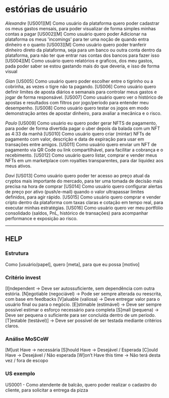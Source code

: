 # estórias de usuário

_Alexandre_
[US001][M]
Como usuário da plataforma quero poder cadastrar os meus gastos mensais, para poder visualizar de forma simples minhas contas a pagar
[US002][M]
Como usuário quero poder Adicionar na plataforma os meus 'incomings' para ter uma noção de quando entra dinheiro e o quanto
[US003][M]
Como usuário quero poder tranferir dinheiro direto da plataforma, seja para um banco ou outra conta dentro da plataforma, para não ter que entrar nas contas dos bancos para fazer isso
[US004][M]
Como usuário quero relatórios e graficos, dos meu gastos, pada poder saber se estou gastando mais do que deveria, e isso de forma visual

_Gian_
[US005]
Como usuário quero poder escolher entre o tigrinho ou a cobrinha, as vezes o tigre não ta pagando.
[US006]
Como usuário quero definir limites de aposta diários e semanais para controlar meus gastos e jogar de forma responsável.
[US007]
Como usuário quero ver o histórico de apostas e resultados com filtros por jogo/período para entender meu desempenho.
[US008]
Como usuário quero testar os jogos em modo demonstração antes de apostar dinheiro, para avaliar a mecânica e o risco.

_Paulo_
[US009]
Como usuário eu quero poder gerar NFTS de pagamento, para poder de forma divertida pagar o uber depois da balada com um NFT as 4:33 da manhã
[US010]
Como usuário quero criar (mintar) NFTs de pagamento com valor, descrição e data de expiração para usar em transações entre amigos.
[US011]
Como usuário quero enviar um NFT de pagamento via QR Code ou link compartilhável, para facilitar a cobrança e o recebimento.
[US012]
Como usuário quero listar, comprar e vender meus NFTs em um marketplace com royalties transparentes, para dar liquidez aos meus ativos.

_Davi_
[US013]
Como usuário quero poder ter acesso ao preço atual da cryptos mais importante do mercado, para ter uma tomada de decisão mais precisa na hora de comprar
[US014]
Como usuário quero configurar alertas de preço por ativo (push/e-mail) quando o valor ultrapassar limites definidos, para agir rápido.
[US015]
Como usuário quero comprar e vender cripto dentro da plataforma com taxas claras e cotação em tempo real, para executar minhas estratégias.
[US016]
Como usuário quero ver meu portfólio consolidado (saldos, PnL, histórico de transações) para acompanhar performance e exposição ao risco.

---

## HELP

### Estrutura

Como [usuário/papel], quero [meta], para que eu possa [motivo]

### Critério invest

[I]ndependent -> Deve ser autossuficiente, sem dependência com outra estória.
[N]egotiable (negociável) -> Pode ser sempre alterada ou reescrita, com base em feedbacks
[V]aluable (valiosa) -> Deve entregar valor para o usuário final ou para o negócio.
[E]stimable (estimável) -> Deve ser sempre possível estimar o esforço necessário para completa
[S]mall (pequena) -> Deve ser pequena o suficiente para ser concluída dentro de um período.
[T]estable (testável)] -> Deve ser possível de ser testada mediante critérios claros.

### Análise MoSCoW

[M]ust Have -> necessária
[S]hould Have -> Desejável / Esperada
[C]ould Have -> Desejável / Não esperada
[W]on’t Have this time -> Não terá desta vez / fora de escopo

### US exemplo

US0001 - Como atendente de balcão, quero poder realizar o cadastro do cliente, para solicitar a entrega da pizza
